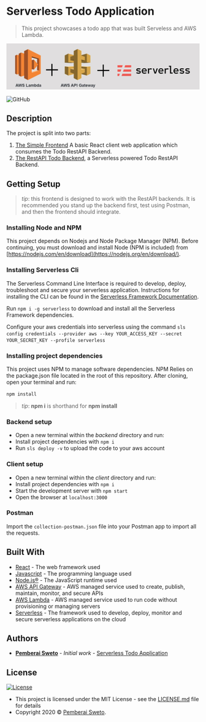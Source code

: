 ﻿# Serverless Todo Application

> This project showcases a todo app that was built Serveless and AWS Lambda.

![](aws-lambda-api-gateway-serverless.jpg)

![GitHub](https://img.shields.io/github/license/mashape/apistatus.svg)

## Description

The project is split into two parts:
1. [The Simple Frontend](/client) A basic React client web application which consumes the Todo RestAPI Backend. 
2. [The RestAPI Todo Backend](/backend), a Serverless powered Todo RestAPI Backend.

## Getting Setup

> _tip_: this frontend is designed to work with the RestAPI backends. It is recommended you stand up the backend first, test using Postman, and then the frontend should integrate.

### Installing Node and NPM
This project depends on Nodejs and Node Package Manager (NPM). Before continuing, you must download and install Node (NPM is included) from [https://nodejs.com/en/download](https://nodejs.org/en/download/).

### Installing Serverless Cli
The Serverless Command Line Interface is required to develop, deploy, troubleshoot and secure your serverless application. Instructions for installing the CLI can be found in the [Serverless Framework Documentation](https://www.serverless.com/framework/docs/).

Run `npm i -g serverless` to download and install all the Serverless Framework dependencies.

Configure your aws credentials into serverless using the command `sls config credentials --provider aws --key YOUR_ACCESS_KEY --secret YOUR_SECRET_KEY --profile serverless`

### Installing project dependencies

This project uses NPM to manage software dependencies. NPM Relies on the package.json file located in the root of this repository. After cloning, open your terminal and run:
```bash
npm install
```
>_tip_: **npm i** is shorthand for **npm install**

### Backend setup

* Open a new terminal within the _backend_ directory and run:
* Install project dependencies with `npm i`
* Run `sls deploy -v` to upload the code to your aws account

### Client setup

* Open a new terminal within the _client_ directory and run:
* Install project dependencies with `npm i`
* Start the development server with `npm start`
* Open the browser at `localhost:3000`

### Postman

Import the `collection-postman.json` file into your Postman app to import all the requests.

## Built With

* [React](https://reactjs.org/) - The web framework used
* [Javascript](https://en.wikipedia.org/wiki/JavaScript) - The programming language used
* [Node.js®](https://nodejs.org/) - The JavaScript runtime used
* [AWS API Gateway](https://aws.amazon.com/api-gateway/) - AWS managed service used to create, publish, maintain, monitor, and secure APIs
* [AWS Lambda](https://aws.amazon.com/lambda/) - AWS managed service used to run code without provisioning or managing servers
* [Serverless](https://www.serverless.com/) - The framework used to develop, deploy, monitor and secure serverless applications on the cloud

## Authors

* **[Pemberai Sweto](https://github.com/thepembeweb)** - *Initial work* - [Serverless Todo Application](https://github.com/thepembeweb/serverless-todo-app)

## License

[![License](http://img.shields.io/:license-mit-green.svg?style=flat-square)](http://badges.mit-license.org)

- This project is licensed under the MIT License - see the [LICENSE.md](LICENSE.md) file for details
- Copyright 2020 © [Pemberai Sweto](https://github.com/thepembeweb).




